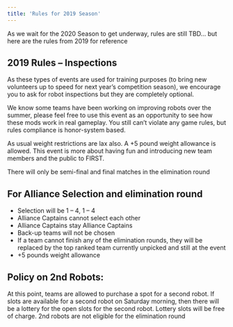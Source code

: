 ```yaml
---
title: 'Rules for 2019 Season'
---
```


As we wait for the 2020 Season to get underway, rules are still TBD… but here are the rules from 2019 for reference

## 2019 Rules – Inspections

As these types of events are used for training purposes (to bring new volunteers up to speed for next year’s competition season), we encourage you to ask for robot inspections but they are completely optional.

We know some teams have been working on improving robots over the summer, please feel free to use this event as an opportunity to see how these mods work in real gameplay.  You still can’t violate any game rules, but rules compliance is honor-system based.

As usual weight restrictions are lax also.  A +5 pound weight allowance is allowed.  This event is more about having fun and introducing new team members and the public to FIRST.

There will only be semi-final and final matches in the elimination round

## For Alliance Selection and elimination round

*    Selection will be 1 – 4, 1 – 4
*    Alliance Captains cannot select each other
*    Alliance Captains stay Alliance Captains
*    Back-up teams will not be chosen
*    If a team cannot finish any of the elimination rounds, they will be replaced by the top ranked team currently unpicked and still at the event
*    +5 pounds weight allowance

## Policy on 2nd Robots:

At this point, teams are allowed to purchase a spot for a second robot. If slots are available for a second robot on Saturday morning, then there will be a lottery for the open slots for the second robot. Lottery slots will be free of charge. 2nd robots are not eligible for the elimination round
